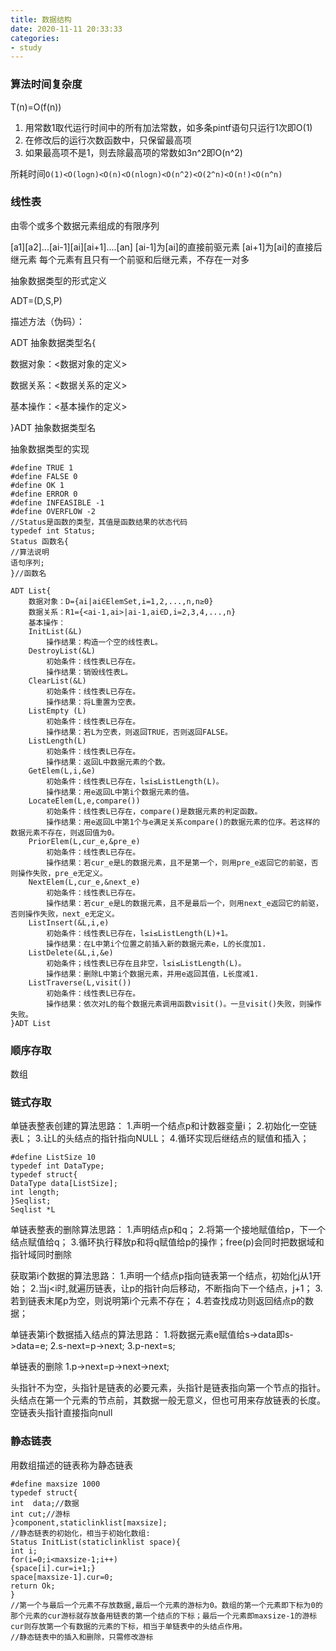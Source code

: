 ```yaml
---
title: 数据结构
date: 2020-11-11 20:33:33
categories: 
- study
---
```



### 算法时间复杂度

T(n)=O(f(n))

1. 用常数1取代运行时间中的所有加法常数，如多条pintf语句只运行1次即O(1)
2. 在修改后的运行次数函数中，只保留最高项
3. 如果最高项不是1，则去除最高项的常数如3n^2即O(n^2)

所耗时间`O(1)<O(logn)<O(n)<O(nlogn)<O(n^2)<O(2^n)<O(n!)<O(n^n)`

### 线性表

由零个或多个数据元素组成的有限序列

[a1][a2]...[ai-1][ai][ai+1]....[an]
[ai-1]为[ai]的直接前驱元素
[ai+1]为[ai]的直接后继元素
每个元素有且只有一个前驱和后继元素，不存在一对多

抽象数据类型的形式定义

ADT=(D,S,P)

描述方法（伪码）：

ADT 抽象数据类型名{

数据对象：<数据对象的定义>

数据关系：<数据关系的定义>

基本操作：<基本操作的定义>

}ADT 抽象数据类型名


抽象数据类型的实现

```
#define TRUE 1
#define FALSE 0
#define OK 1
#define ERROR 0
#define INFEASIBLE -1
#define OVERFLOW -2
//Status是函数的类型，其值是函数结果的状态代码
typedef int Status;
Status 函数名{
//算法说明
语句序列;
}//函数名
```

```
ADT List{
	数据对象：D={ai|ai∈ElemSet,i=1,2,...,n,n≥0}
	数据关系：R1={<ai-1,ai>|ai-1,ai∈D,i=2,3,4,...,n}
	基本操作：
	InitList(&L)
		操作结果：构造一个空的线性表L。
	DestroyList(&L)
		初始条件：线性表L已存在。
		操作结果：销毁线性表L。
	ClearList(&L)
		初始条件：线性表L已存在。
		操作结果：将L重置为空表。
	ListEmpty (L)
		初始条件：线性表L已存在。
		操作结果：若L为空表，则返回TRUE，否则返回FALSE。
	ListLength(L)
		初始条件：线性表L已存在。
		操作结果：返回L中数据元素的个数。
	GetElem(L,i,&e)
		初始条件：线性表L已存在，l≤i≤ListLength(L)。
		操作结果：用e返回L中第i个数据元素的值。
	LocateElem(L,e,compare())
		初始条件：线性表L已存在，compare()是数据元素的判定函数。
		操作结果：用e返回L中第1个与e满足关系compare()的数据元素的位序。若这样的数据元素不存在，则返回值为0。
	PriorElem(L,cur_e,&pre_e)
		初始条件：线性表L已存在。
		操作结果：若cur_e是L的数据元素，且不是第一个，则用pre_e返回它的前驱，否则操作失败，pre_e无定义。
	NextElem(L,cur_e,&next_e)
		初始条件：线性表L已存在。
		操作结果：若cur_e是L的数据元素，且不是最后一个，则用next_e返回它的前驱，否则操作失败，next_e无定义。
	ListInsert(&L,i,e)
		初始条件：线性表L已存在，l≤i≤ListLength(L)+1。
		操作结果：在L中第i个位置之前插入新的数据元素e，L的长度加1.
	ListDelete(&L,i,&e)
		初始条件；线性表L已存在且非空，l≤i≤ListLength(L)。
		操作结果：删除L中第i个数据元素，并用e返回其值，L长度减1.
	ListTraverse(L,visit())
		初始条件：线性表L已存在。
		操作结果：依次对L的每个数据元素调用函数visit()。一旦visit()失败，则操作失败。
}ADT List
```

### 顺序存取
数组
### 链式存取
单链表整表创建的算法思路：
1.声明一个结点p和计数器变量i；
2.初始化一空链表L；
3.让L的头结点的指针指向NULL；
4.循环实现后继结点的赋值和插入；
```
#define ListSize 10
typedef int DataType;
typedef struct{
DataType data[ListSize];
int length;
}Seqlist;
Seqlist *L
```
单链表整表的删除算法思路：
1.声明结点p和q；
2.将第一个接地赋值给p，下一个结点赋值给q；
3.循环执行释放p和将q赋值给p的操作；free(p)会同时把数据域和指针域同时删除


获取第i个数据的算法思路：
1.声明一个结点p指向链表第一个结点，初始化j从1开始；
2.当j\<i时,就遍历链表，让p的指针向后移动，不断指向下一个结点，j+1；
3.若到链表末尾p为空，则说明第i个元素不存在；
4.若查找成功则返回结点p的数据；

单链表第i个数据插入结点的算法思路：
1.将数据元素e赋值给s-\>data即s-\>data=e;
2.s-next=p-\>next;
3.p-next=s;



单链表的删除
1.p-\>next=p-\>next-\>next;


头指针不为空，头指针是链表的必要元素，头指针是链表指向第一个节点的指针。头结点在第一个元素的节点前，其数据一般无意义，但也可用来存放链表的长度。空链表头指针直接指向null

### 静态链表
用数组描述的链表称为静态链表
```
#define maxsize 1000
typedef struct{
int  data;//数据
int cut;//游标
}component,staticlinklist[maxsize];
//静态链表的初始化，相当于初始化数组:
Status InitList(staticlinklist space){
int i;
for(i=0;i<maxsize-1;i++)
{space[i].cur=i+1;}
space[maxsize-1].cur=0;
return Ok;
}
//第一个与最后一个元素不存放数据,最后一个元素的游标为0。数组的第一个元素即下标为0的那个元素的cur游标就存放备用链表的第一个结点的下标；最后一个元素即maxsize-1的游标cur则存放第一个有数据的元素的下标，相当于单链表中的头结点作用。 
//静态链表中的插入和删除，只需修改游标

